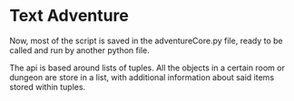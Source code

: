 Text Adventure
===============
Now, most of the script is saved in the adventureCore.py file, ready to be called and run by another python file.

The api is based around lists of tuples. All the objects in a certain room or dungeon are store in a list, with additional information about said items stored within tuples.
